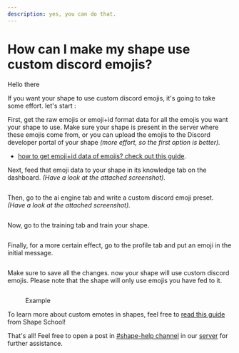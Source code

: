 ```yaml
---
description: yes, you can do that.
---
```


# How can I make my shape use custom discord emojis?

Hello there <img src="../../.gitbook/assets/image (84).png" alt="" data-size="line"><img src="../../.gitbook/assets/image (85).png" alt="" data-size="line"><img src="../../.gitbook/assets/image (84).png" alt="" data-size="line"><img src="../../.gitbook/assets/image (85).png" alt="" data-size="line"><img src="../../.gitbook/assets/image (84).png" alt="" data-size="line"><img src="../../.gitbook/assets/image (85).png" alt="" data-size="line"><img src="../../.gitbook/assets/image (84).png" alt="" data-size="line"><img src="../../.gitbook/assets/image (85).png" alt="" data-size="line"><img src="../../.gitbook/assets/image (84).png" alt="" data-size="line"><img src="../../.gitbook/assets/image (85).png" alt="" data-size="line"><img src="../../.gitbook/assets/image (84).png" alt="" data-size="line"><img src="../../.gitbook/assets/image (85).png" alt="" data-size="line"><img src="../../.gitbook/assets/image (84).png" alt="" data-size="line"><img src="../../.gitbook/assets/image (85).png" alt="" data-size="line"><img src="../../.gitbook/assets/image (84).png" alt="" data-size="line"><img src="../../.gitbook/assets/image (85).png" alt="" data-size="line"><img src="../../.gitbook/assets/image (84).png" alt="" data-size="line"><img src="../../.gitbook/assets/image (85).png" alt="" data-size="line"><img src="../../.gitbook/assets/image (84).png" alt="" data-size="line"><img src="../../.gitbook/assets/image (85).png" alt="" data-size="line"><img src="../../.gitbook/assets/image (84).png" alt="" data-size="line"><img src="../../.gitbook/assets/image (85).png" alt="" data-size="line"><img src="../../.gitbook/assets/image (84).png" alt="" data-size="line"><img src="../../.gitbook/assets/image (85).png" alt="" data-size="line"><img src="../../.gitbook/assets/image (84).png" alt="" data-size="line"><img src="../../.gitbook/assets/image (85).png" alt="" data-size="line">

If you want your shape to use custom discord emojis, it's going to take some effort. let's start <img src="../../.gitbook/assets/1118584396908343417 (1).webp" alt="" data-size="line">:

First, get the raw emojis or emoji+id format data for all the emojis you want your shape to use. Make sure your shape is present in the server where these emojis come from, or you can upload the emojis to the Discord developer portal of your shape _(more effort, so the first option is better)._ <img src="../../.gitbook/assets/image (84).png" alt="" data-size="line">

* [how to get emoji+id data of emojis? check out this guide](https://www.google.com/search?q=how+to+get+emoji+id+on+discord).<img src="../../.gitbook/assets/image (85).png" alt="" data-size="line">

Next, feed that emoji data to your shape in its knowledge tab on the dashboard. _(Have a look at the attached screenshot)._<img src="../../.gitbook/assets/image (84).png" alt="" data-size="line">

<figure><img src="../../.gitbook/assets/Screenshot 2024-08-06 142254.png" alt=""><figcaption></figcaption></figure>

Then, go to the ai engine tab and write a custom discord emoji preset. _(Have a look at the attached screenshot)._<img src="../../.gitbook/assets/image (85).png" alt="" data-size="line">

<figure><img src="../../.gitbook/assets/image (89).png" alt=""><figcaption></figcaption></figure>

Now, go to the training tab and train your shape.<img src="../../.gitbook/assets/image (84).png" alt="" data-size="line">

<figure><img src="../../.gitbook/assets/Screenshot 2024-08-06 142945.png" alt=""><figcaption></figcaption></figure>

Finally, for a more certain effect, go to the profile tab and put an emoji in the initial message. <img src="../../.gitbook/assets/image (87).png" alt="" data-size="line">

<figure><img src="../../.gitbook/assets/Screenshot 2024-08-06 143023.png" alt=""><figcaption></figcaption></figure>

Make sure to save all the changes. now your shape will use custom discord emojis. Please note that the shape will only use emojis you have fed to it.<img src="../../.gitbook/assets/image (84).png" alt="" data-size="line">

<figure><img src="../../.gitbook/assets/image (88).png" alt=""><figcaption><p>Example</p></figcaption></figure>

To learn more about custom emotes in shapes, feel free to [read this guide](../shape-school/emoji-shape.md) from Shape School!&#x20;

That's all! Feel free to open a post in [#shape-help channel](https://discord.com/channels/781212328749301790/1185774428546682881) in our [server](https://discord.gg/shapes) for further assistance.<img src="../../.gitbook/assets/image (85).png" alt="" data-size="line">
